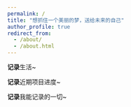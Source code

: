 ```yaml
---
permalink: /
title: "想抓住一个美丽的梦，送给未来的自己"
author_profile: true
redirect_from: 
  - /about/
  - /about.html
---
```


**记录**生活~

**记录**近期项目进度~

**记录**我能记录的一切~
